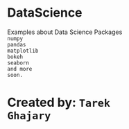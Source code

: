 # DataScience
Examples about Data Science Packages<br/>
<code>numpy</code><br/>
<code>pandas</code><br/>
<code>matplotlib</code><br/>
<code>bokeh</code><br/>
<code>seaborn</code><br/>
<code>and more soon.</code><br/>
# Created by: <code>Tarek Ghajary</code>
